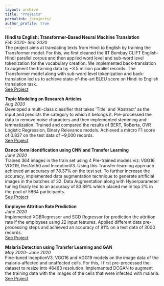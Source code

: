 ```yaml
---
layout: archive
title: "Projects"
permalink: /projects/
author_profile: true
---
```


**Hindi to English: Transformer-Based Neural Machine Translation** <br/>
_Feb 2020- Sep 2020_ <br/>
The project aims at translating texts from Hindi to English by training the Transformer model. For this, we first cleaned the IIT Bombay CLIFT English-Hindi parallel corpus and then applied word level and sub-word level tokenization for the vocabulary creation. We implemented back-translation to augment the training data by ~3.5 million parallel records. The Transformer model along with sub-word level tokenization and back-translation led us to achieve state-of-the-art BLEU score on Hindi to English translation task. <br/>
[See Project](https://github.com/Hardik27/Hindi-to-English-Transformer-Based-NMT)

**Topic Modeling on Research Articles** <br/>
_Aug 2020_ <br/>
Developed a multi-class classifier that takes 'Title' and 'Abstract' as the input and predicts the category to which it belongs it. Pre-processed the data to remove noise characters and then implemented stemming and lemmatization. Trained and compared the results of BERT, RoBerta, OVR Logistic Regression, Binary Relevance models. Achieved a mircro F1 score of 0.837 on the test data of ~9,000 records. <br/>
[See Project](https://github.com/Hardik27/Topic-Modeling-for-Research-Articles)

**Dance form Identification using CNN and Transfer Learning** <br/>
_June 2020_ <br/>
Trained 364 images in the train set using 4 Pre-trained models viz: VGG16, VGG19, ResNet50 and InceptionV3. Using this Transfer-learning approach achieved an accuracy of 78.37% on the test set. To further increase the accuracy, implemented data augmentation technique to generate artificial images in the batches of 32. Data Augmentation along with Hyperparameter tuning finally led to an accuracy of 83.89% which placed me in top 2% in the pool of 5864 participants. <br/>
[See Project](https://github.com/Hardik27/Dance-form-Idenification)

**Employee Attrition Rate Prediction** <br/>
_June 2020_ <br/>
Implemented XGBRegressor and SGD Regressor for prediction the attrition rate if the employees using 22 input features. Applied different data pre-processing steps and achieved an accuracy of 81% on a test data of 3000 records. <br/>
[See Project](https://github.com/Hardik27/Employee-Attrition-Rate-Prediction)

**Malaria Detection using Transfer Learning and GAN** <br/>
_May 2020- June 2020_ <br/>
Fine-tuned InceptionV3, VGG16 and VGG19 models on the image data of the malaria-affected and unaffected cells. For this, I first pre-processed the dataset to resize into 48*48*3 resolution. Implemented DCGAN to augment the training data with the images of the cells that were infected with malaria. <br/>
[See Project](https://github.com/Hardik27/Malaria-Detection)
